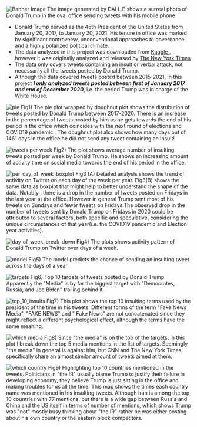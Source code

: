 
<!-- 
<figure style="text-align: center;">
  <img src="https://github.com/Htbibalan/PYTHON_COURSE_2024/blob/main/source/surea.webp" alt="Banner image" style="width: 50%; display: block; margin-left: auto; margin-right: auto;"/>
  <figcaption>The image generated by DALL.E shows a surreal photo of Donald Trump in the oval office sending tweets with his mobile phone</figcaption>
</figure> -->


![Banner Image](https://github.com/Htbibalan/PYTHON_COURSE_2024/blob/main/source/surea.webp)
The image generated by DALL.E shows a surreal photo of Donald Trump in the oval office sending tweets with his mobile phone.
            
* Donald Trump served as the 45th President of the United States from January 20, 2017, to January 20, 2021. His tenure in office was marked by significant controversy, unconventional approaches to governance, and a highly polarized political climate.
* The data analyzed in this project was downloaded from [Kaggle ](https://www.kaggle.com/datasets/ayushggarg/all-trumps-twitter-insults-20152021/data), however it was originally analyzed and released by [The New York Times ](https://www.nytimes.com/interactive/2021/01/19/upshot/trump-complete-insult-list.html) 
* The data only covers tweets containing an insult or verbal attack, not necessarily all the tweets posted by Donald Trump.
* Although the data covered tweets posted between 2015-2021, in this project ***I only analyzed tweets posted between first of January 2017 and end of December 2020***, i.e. the period Trump was in charge of the White House.


![pie](https://github.com/Htbibalan/PYTHON_COURSE_2024/blob/main/plots/pie_doughnut.png)
Fig1) The pie plot wrapped by doughnut plot shows the distribution of tweets posted by Donald Trump between 2017-2020. There is an increase in the percentage of tweets posted by him as he gets towards the end of his period in the office which coincides with the next round of elections and COVID19 pandemic . The doughnut plot also shows how many days out of 1461 days in the office he did not send any tweet containing an insult!

![tweets per week](https://github.com/Htbibalan/PYTHON_COURSE_2024/blob/main/plots/av_tweets_per_week.png)
Fig2) The plot shows average number of insulting tweets  posted per week by Donald Trump. He shows an increasing amount of activity time on social media towards the end of his period in the office.


![per_day_of_week_boxplot](https://github.com/Htbibalan/PYTHON_COURSE_2024/blob/main/plots/combined_plots_line.png)
Fig3 (A) Detailed analysis shows the trend of activity on Twitter on each day of the week per year. Fig3(B) shows the same data as boxplot that might help to better understand the shape of the data. Notably , there is a drop in the number of tweets posted on Fridays in the last year at the office. 
However in general Trump sent most of his tweets on Sundays and fewer tweets on Fridays.The observed drop in the number of tweets sent by Donald Trump on Fridays in 2020 could be attributed to several factors, both specific and speculative, considering the unique circumstances of that year(i.e. the COVID19 pandemic and Election year activities).


![day_of_week_break_down](https://github.com/Htbibalan/PYTHON_COURSE_2024/blob/main/plots/av_tweet_per_day_of_week.png) 
Fig4) The plots shows activity pattern of Donald Trump on Twitter over days of a week.


![model](https://github.com/Htbibalan/PYTHON_COURSE_2024/blob/main/plots/regres_markerstyle.png) 
Fig5) The model predicts the chance of sending an insulting tweet across the days of a year

![targets](https://github.com/Htbibalan/PYTHON_COURSE_2024/blob/main/plots/top_10_targets.png)
Fig6) Top 10 targets of tweets posted by Donald Trump. Apparently the "Media"  is by far the biggest target with "Democrates, Russia, and Joe Biden" trailing behind it.




![top_10_insults](https://github.com/Htbibalan/PYTHON_COURSE_2024/blob/main/plots/top_10_insults.png)
Fig7) This plot shows the top 10 insulting terms used by the president of the time in his tweets. Different forms of the term "Fake News Media", "FAKE NEWS" and " Fake News" are not concatenated since they might reflect a different psychological effect, although the terms have the same meaning.

![which media](https://github.com/Htbibalan/PYTHON_COURSE_2024/blob/main/plots/which_media.png)
Fig8) Since "the media" is on the top of the targets, in this plot I break down the top 5 media mentions in the list of targets. Seemingly "the media" in general is against him, but CNN and The New York Times specifically share an almost similar amount of tweets aimed at them.

![which country](https://github.com/Htbibalan/PYTHON_COURSE_2024/blob/main/plots/map_pair.png)
Fig9) Highlighting top 10 countries mentioned in the tweets. Politicians in "the IR" usually blame Trump to justify their failure in developing economy, they believe Trump is just sitting in the office and making troubles for us all the time. This map shows the times each country name was mentioned in his insulting tweets. Although Iran is among the top 10 countries with 77 mentions, but there is a wide gap between Russia and China and the US itself in terms of number of mentions, which shows Trump was "not" mostly busy thinking about "the IR" rather he was either posting about his own country or the eastern block competitors.




